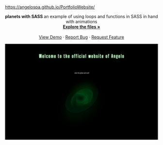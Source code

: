 

https://angelospa.github.io/PortfolioWebsite/




<p  align="center">

  <p align="center">
  <strong> planets with SASS </strong>
an example of using loops and functions in SASS in hand with animations
    <br />
    <a href="https://github.com/AngelosPa/loops_with_sass/tree/main/src/scss"><strong>Explore the files »</strong></a>
    <br />
    <br />
    <a href="https://angelospa.github.io/planets_with_sass/">View Demo</a>
    ·
    <a href="https://github.com/github_username/repo_name/issues">Report Bug</a>
    ·
    <a href="https://github.com/github_username/repo_name/issues">Request Feature</a>
  </p>
</p>

![check here](portfoliowebsite.png)
